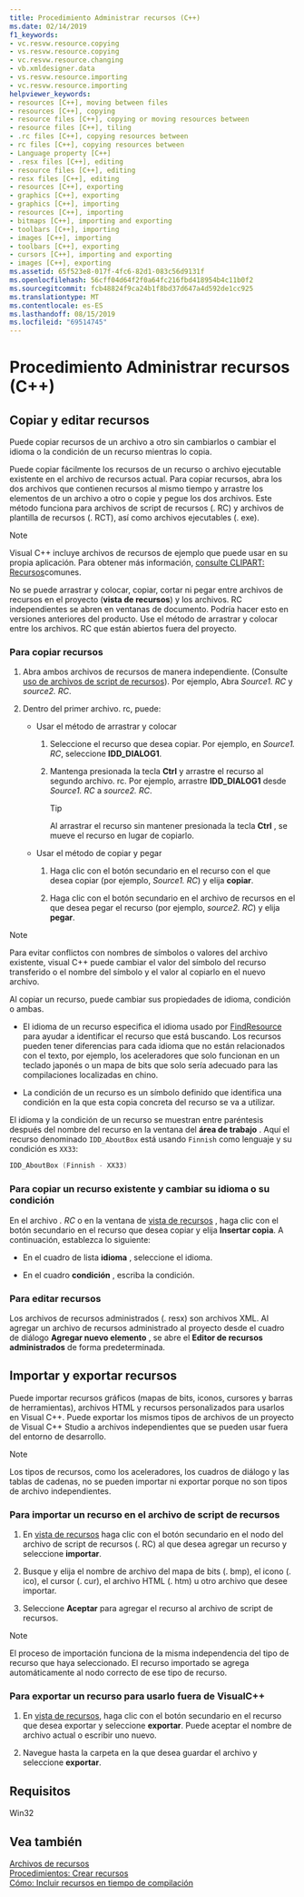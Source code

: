 ```yaml
---
title: Procedimiento Administrar recursos (C++)
ms.date: 02/14/2019
f1_keywords:
- vc.resvw.resource.copying
- vs.resvw.resource.copying
- vc.resvw.resource.changing
- vb.xmldesigner.data
- vs.resvw.resource.importing
- vc.resvw.resource.importing
helpviewer_keywords:
- resources [C++], moving between files
- resources [C++], copying
- resource files [C++], copying or moving resources between
- resource files [C++], tiling
- .rc files [C++], copying resources between
- rc files [C++], copying resources between
- Language property [C++]
- .resx files [C++], editing
- resource files [C++], editing
- resx files [C++], editing
- resources [C++], exporting
- graphics [C++], exporting
- graphics [C++], importing
- resources [C++], importing
- bitmaps [C++], importing and exporting
- toolbars [C++], importing
- images [C++], importing
- toolbars [C++], exporting
- cursors [C++], importing and exporting
- images [C++], exporting
ms.assetid: 65f523e8-017f-4fc6-82d1-083c56d9131f
ms.openlocfilehash: 56cff04d64f2f0a64fc216fbd418954b4c11b0f2
ms.sourcegitcommit: fcb48824f9ca24b1f8bd37d647a4d592de1cc925
ms.translationtype: MT
ms.contentlocale: es-ES
ms.lasthandoff: 08/15/2019
ms.locfileid: "69514745"
---
```

# <a name="how-to-manage-resources-c"></a>Procedimiento Administrar recursos (C++)

## <a name="copy-and-edit-resources"></a>Copiar y editar recursos

Puede copiar recursos de un archivo a otro sin cambiarlos o cambiar el idioma o la condición de un recurso mientras lo copia.

Puede copiar fácilmente los recursos de un recurso o archivo ejecutable existente en el archivo de recursos actual. Para copiar recursos, abra los dos archivos que contienen recursos al mismo tiempo y arrastre los elementos de un archivo a otro o copie y pegue los dos archivos. Este método funciona para archivos de script de recursos (. RC) y archivos de plantilla de recursos (. RCT), así como archivos ejecutables (. exe).

> [!NOTE]
> Visual C++ incluye archivos de recursos de ejemplo que puede usar en su propia aplicación. Para obtener más información, [consulte CLIPART: Recursos](https://github.com/Microsoft/VCSamples)comunes.

No se puede arrastrar y colocar, copiar, cortar ni pegar entre archivos de recursos en el proyecto (**vista de recursos**) y los archivos. RC independientes se abren en ventanas de documento. Podría hacer esto en versiones anteriores del producto. Use el método de arrastrar y colocar entre los archivos. RC que están abiertos fuera del proyecto.

### <a name="to-copy-resources"></a>Para copiar recursos

1. Abra ambos archivos de recursos de manera independiente. (Consulte [uso de archivos de script de recursos](how-to-create-a-resource-script-file.md#use-resource-script-files)). Por ejemplo, Abra *Source1. RC* y *source2. RC*.

1. Dentro del primer archivo. rc, puede:

   - Usar el método de arrastrar y colocar

      1. Seleccione el recurso que desea copiar. Por ejemplo, en *Source1. RC*, seleccione **IDD_DIALOG1**.

      1. Mantenga presionada la tecla **Ctrl** y arrastre el recurso al segundo archivo. rc. Por ejemplo, arrastre **IDD_DIALOG1** desde *Source1. RC* a *source2. RC*.

         > [!TIP]
         > Al arrastrar el recurso sin mantener presionada la tecla **Ctrl** , se mueve el recurso en lugar de copiarlo.

   - Usar el método de copiar y pegar

      1. Haga clic con el botón secundario en el recurso con el que desea copiar (por ejemplo, *Source1. RC*) y elija **copiar**.

      1. Haga clic con el botón secundario en el archivo de recursos en el que desea pegar el recurso (por ejemplo, *source2. RC*) y elija **pegar**.

> [!NOTE]
> Para evitar conflictos con nombres de símbolos o valores del archivo existente, visual C++ puede cambiar el valor del símbolo del recurso transferido o el nombre del símbolo y el valor al copiarlo en el nuevo archivo.

Al copiar un recurso, puede cambiar sus propiedades de idioma, condición o ambas.

- El idioma de un recurso especifica el idioma usado por [FindResource](/windows/win32/api/winbase/nf-winbase-findresourcew) para ayudar a identificar el recurso que está buscando. Los recursos pueden tener diferencias para cada idioma que no están relacionados con el texto, por ejemplo, los aceleradores que solo funcionan en un teclado japonés o un mapa de bits que solo sería adecuado para las compilaciones localizadas en chino.

- La condición de un recurso es un símbolo definido que identifica una condición en la que esta copia concreta del recurso se va a utilizar.

El idioma y la condición de un recurso se muestran entre paréntesis después del nombre del recurso en la ventana del **área de trabajo** . Aquí el recurso denominado `IDD_AboutBox` está usando `Finnish` como lenguaje y su condición es `XX33`:

```cpp
IDD_AboutBox (Finnish - XX33)
```

### <a name="to-copy-an-existing-resource-and-change-its-language-or-condition"></a>Para copiar un recurso existente y cambiar su idioma o su condición

En el archivo *. RC* o en la ventana de [vista de recursos](how-to-create-a-resource-script-file.md#create-resources) , haga clic con el botón secundario en el recurso que desea copiar y elija **Insertar copia**. A continuación, establezca lo siguiente:

- En el cuadro de lista **idioma** , seleccione el idioma.

- En el cuadro **condición** , escriba la condición.

### <a name="to-edit-resources"></a>Para editar recursos

Los archivos de recursos administrados (. resx) son archivos XML. Al agregar un archivo de recursos administrado al proyecto desde el cuadro de diálogo **Agregar nuevo elemento** , se abre el **Editor de recursos administrados** de forma predeterminada.

## <a name="import-and-export-resources"></a>Importar y exportar recursos

Puede importar recursos gráficos (mapas de bits, iconos, cursores y barras de herramientas), archivos HTML y recursos personalizados para usarlos en Visual C++. Puede exportar los mismos tipos de archivos de un proyecto de Visual C++ Studio a archivos independientes que se pueden usar fuera del entorno de desarrollo.

> [!NOTE]
> Los tipos de recursos, como los aceleradores, los cuadros de diálogo y las tablas de cadenas, no se pueden importar ni exportar porque no son tipos de archivo independientes.

### <a name="to-import-a-resource-into-the-resource-script-file"></a>Para importar un recurso en el archivo de script de recursos

1. En [vista de recursos](how-to-create-a-resource-script-file.md#create-resources) haga clic con el botón secundario en el nodo del archivo de script de recursos (. RC) al que desea agregar un recurso y seleccione **importar**.

1. Busque y elija el nombre de archivo del mapa de bits (. bmp), el icono (. ico), el cursor (. cur), el archivo HTML (. htm) u otro archivo que desee importar.

1. Seleccione **Aceptar** para agregar el recurso al archivo de script de recursos.

> [!NOTE]
> El proceso de importación funciona de la misma independencia del tipo de recurso que haya seleccionado. El recurso importado se agrega automáticamente al nodo correcto de ese tipo de recurso.

### <a name="to-export-a-resource-for-use-outside-of-visual-c"></a>Para exportar un recurso para usarlo fuera de VisualC++

1. En [vista de recursos](how-to-create-a-resource-script-file.md#create-resources), haga clic con el botón secundario en el recurso que desea exportar y seleccione **exportar**. Puede aceptar el nombre de archivo actual o escribir uno nuevo.

1. Navegue hasta la carpeta en la que desea guardar el archivo y seleccione **exportar**.

## <a name="requirements"></a>Requisitos

Win32

## <a name="see-also"></a>Vea también

[Archivos de recursos](../windows/resource-files-visual-studio.md)<br/>
[Procedimientos: Crear recursos](../windows/how-to-create-a-resource-script-file.md)<br/>
[Cómo: Incluir recursos en tiempo de compilación](../windows/how-to-include-resources-at-compile-time.md)<br/>
